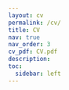 ```yaml
---
layout: cv
permalink: /cv/
title: CV
nav: true
nav_order: 3
cv_pdf: CV.pdf
description: 
toc:
  sidebar: left
---
```

